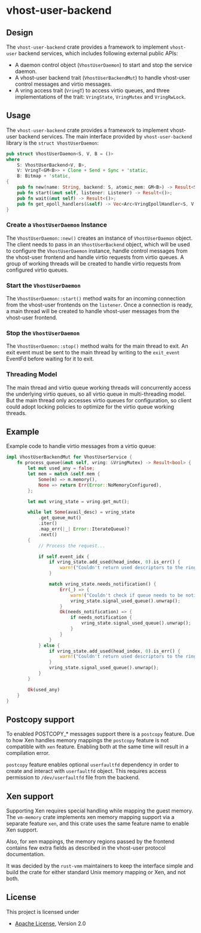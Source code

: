 # vhost-user-backend

## Design

The `vhost-user-backend` crate provides a framework to implement `vhost-user` backend services,
which includes following external public APIs:
- A daemon control object (`VhostUserDaemon`) to start and stop the service daemon.
- A vhost-user backend trait (`VhostUserBackendMut`) to handle vhost-user control messages and virtio
  messages.
- A vring access trait (`VringT`) to access virtio queues, and three implementations of the trait:
  `VringState`, `VringMutex` and `VringRwLock`.

## Usage
The `vhost-user-backend` crate provides a framework to implement vhost-user backend services. The main interface provided by `vhost-user-backend` library is the `struct VhostUserDaemon`:
```rust
pub struct VhostUserDaemon<S, V, B = ()>
where
    S: VhostUserBackend<V, B>,
    V: VringT<GM<B>> + Clone + Send + Sync + 'static,
    B: Bitmap + 'static,
{
    pub fn new(name: String, backend: S, atomic_mem: GM<B>) -> Result<Self>;
    pub fn start(&mut self, listener: Listener) -> Result<()>;
    pub fn wait(&mut self) -> Result<()>;
    pub fn get_epoll_handlers(&self) -> Vec<Arc<VringEpollHandler<S, V, B>>>;
}
```

### Create a `VhostUserDaemon` Instance
The `VhostUserDaemon::new()` creates an instance of `VhostUserDaemon` object. The client needs to
pass in an `VhostUserBackend` object, which will be used to configure the `VhostUserDaemon`
instance, handle control messages from the vhost-user frontend and handle virtio requests from
virtio queues. A group of working threads will be created to handle virtio requests from configured
virtio queues.

### Start the `VhostUserDaemon`
The `VhostUserDaemon::start()` method waits for an incoming connection from the vhost-user frontends
on the `listener`. Once a connection is ready, a main thread will be created to handle vhost-user
messages from the vhost-user frontend.

### Stop the `VhostUserDaemon`
The `VhostUserDaemon::stop()` method waits for the main thread to exit. An exit event must be sent
to the main thread by writing to the `exit_event` EventFd before waiting for it to exit.

### Threading Model
The main thread and virtio queue working threads will concurrently access the underlying virtio
queues, so all virtio queue in multi-threading model. But the main thread only accesses virtio
queues for configuration, so client could adopt locking policies to optimize for the virtio queue
working threads.

## Example
Example code to handle virtio messages from a virtio queue:
```rust
impl VhostUserBackendMut for VhostUserService {
    fn process_queue(&mut self, vring: &VringMutex) -> Result<bool> {
        let mut used_any = false;
        let mem = match &self.mem {
            Some(m) => m.memory(),
            None => return Err(Error::NoMemoryConfigured),
        };

        let mut vring_state = vring.get_mut();

        while let Some(avail_desc) = vring_state
            .get_queue_mut()
            .iter()
            .map_err(|_| Error::IterateQueue)?
            .next()
        {
            // Process the request...

            if self.event_idx {
                if vring_state.add_used(head_index, 0).is_err() {
                    warn!("Couldn't return used descriptors to the ring");
                }

                match vring_state.needs_notification() {
                    Err(_) => {
                        warn!("Couldn't check if queue needs to be notified");
                        vring_state.signal_used_queue().unwrap();
                    }
                    Ok(needs_notification) => {
                        if needs_notification {
                            vring_state.signal_used_queue().unwrap();
                        }
                    }
                }
            } else {
                if vring_state.add_used(head_index, 0).is_err() {
                    warn!("Couldn't return used descriptors to the ring");
                }
                vring_state.signal_used_queue().unwrap();
            }
        }

        Ok(used_any)
    }
}
```

## Postcopy support

To enabled POSTCOPY_* messages support there is a `postcopy` feature.
Due to how Xen handles memory mappings the `postcopy` feature is not compatible
with `xen` feature. Enabling both at the same time will result in a compilation error.

`postcopy` feature enables optional `userfaultfd` dependency in order to create and
interact with `userfaultfd` object. This requires access permission to `/dev/userfaultfd`
file from the backend.

## Xen support

Supporting Xen requires special handling while mapping the guest memory. The
`vm-memory` crate implements xen memory mapping support via a separate feature
`xen`, and this crate uses the same feature name to enable Xen support.

Also, for xen mappings, the memory regions passed by the frontend contains few
extra fields as described in the vhost-user protocol documentation.

It was decided by the `rust-vmm` maintainers to keep the interface simple and
build the crate for either standard Unix memory mapping or Xen, and not both.

## License

This project is licensed under

- [Apache License](http://www.apache.org/licenses/LICENSE-2.0), Version 2.0
